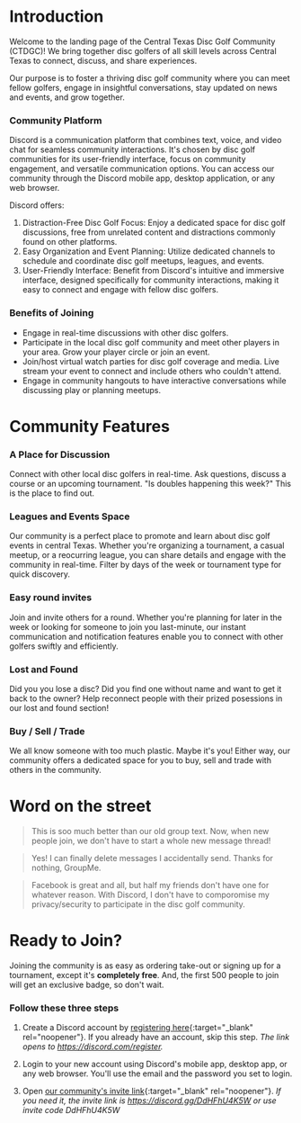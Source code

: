 # Introduction
Welcome to the landing page of the Central Texas Disc Golf Community (CTDGC)! We bring together disc golfers of all skill levels across Central Texas to connect, discuss, and share experiences.

Our purpose is to foster a thriving disc golf community where you can meet fellow golfers, engage in insightful conversations, stay updated on news and events, and grow together.

### Community Platform
Discord is a communication platform that combines text, voice, and video chat for seamless community interactions. It's chosen by disc golf communities for its user-friendly interface, focus on community engagement, and versatile communication options. You can access our community through the Discord mobile app, desktop application, or any web browser. 

Discord offers:

1. Distraction-Free Disc Golf Focus: Enjoy a dedicated space for disc golf discussions, free from unrelated content and distractions commonly found on other platforms.
2. Easy Organization and Event Planning: Utilize dedicated channels to schedule and coordinate disc golf meetups, leagues, and events.
3. User-Friendly Interface: Benefit from Discord's intuitive and immersive interface, designed specifically for community interactions, making it easy to connect and engage with fellow disc golfers.

### Benefits of Joining

* Engage in real-time discussions with other disc golfers. 
* Participate in the local disc golf community and meet other players in your area. Grow your player circle or join an event.
* Join/host virtual watch parties for disc golf coverage and media. Live stream your event to connect and include others who couldn't attend.
* Engage in community hangouts to have interactive conversations while discussing play or planning meetups.

# Community Features

### A Place for Discussion
Connect with other local disc golfers in real-time. Ask questions, discuss a course or an upcoming tournament. "Is doubles happening this week?" This is the place to find out.

### Leagues and Events Space
Our community is a perfect place to promote and learn about disc golf events in central Texas. Whether you're organizing a tournament, a casual meetup, or a reocurring league, you can share details and engage with the community in real-time. Filter by days of the week or tournament type for quick discovery.

### Easy round invites
Join and invite others for a round. Whether you're planning for later in the week or looking for someone to join you last-minute, our instant communication and notification features enable you to connect with other golfers swiftly and efficiently. 

### Lost and Found
Did you you lose a disc? Did you find one without name and want to get it back to the owner? Help reconnect people with their prized posessions in our lost and found section!

### Buy / Sell / Trade
We all know someone with too much plastic. Maybe it's you! Either way, our community offers a dedicated space for you to buy, sell and trade with others in the community.

# Word on the street

> This is soo much better than our old group text. Now, when new people join, we don't have to start a whole new message thread!  

> Yes! I can finally delete messages I accidentally send. Thanks for nothing, GroupMe.

> Facebook is great and all, but half my friends don't have one for whatever reason. With Discord, I don't have to comporomise my privacy/security to participate in the disc golf community.

# Ready to Join?
Joining the community is as easy as ordering take-out or signing up for a tournament, except it's **completely free**. And, the first 500 people to join will get an exclusive badge, so don't wait.

### Follow these three steps

1. Create a Discord account by [registering here](https://discord.com/register){:target="_blank" rel="noopener"}. If you already have an account, skip this step.
_The link opens to https://discord.com/register._

2. Login to your new account using Discord's mobile app, desktop app, or any web browser.
You'll use the email and the password you set to login.

3. Open [our community's invite link](https://discord.gg/DdHFhU4K5W){:target="_blank" rel="noopener"}. 
_If you need it, the invite link is https://discord.gg/DdHFhU4K5W or use invite code DdHFhU4K5W_
